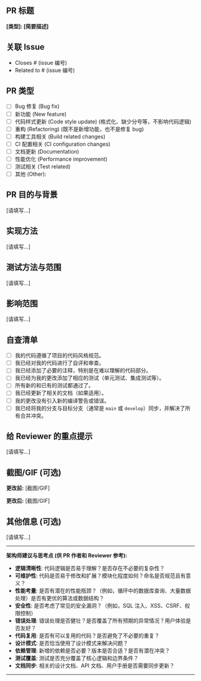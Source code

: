 <!--
感谢您抽出时间为此项目做出贡献！
为了帮助审查者快速理解您的更改，请尽可能详细地填写以下信息。
对于不适用的部分，请填写 "N/A" 或直接删除。
-->

## PR 标题

<!--
请遵循良好的提交信息规范，简明扼要地概括此 PR 的主要内容。
例如：
feat(模块名): 新增用户注册功能
fix(组件名): 修复特定场景下的数据显示错误
docs: 更新XXX文档
refactor: 重构XXX模块以提高性能
chore: 更新依赖项
-->
**[类型]: [简要描述]**

## 关联 Issue

<!-- 如果此 PR 解决了某个已有的 issue，请在此处链接。使用 "Closes #issue_number" 或 "Fixes #issue_number" 可以自动关闭对应的 issue。 -->
- Closes # (issue 编号)
- Related to # (issue 编号)

## PR 类型

<!-- 请选择一个或多个最能描述此 PR 的类型 -->
- [ ] Bug 修复 (Bug fix)
- [ ] 新功能 (New feature)
- [ ] 代码样式更新 (Code style update) (格式化、缺少分号等，不影响代码逻辑)
- [ ] 重构 (Refactoring) (既不是新增功能，也不是修复 bug)
- [ ] 构建工具相关 (Build related changes)
- [ ] CI 配置相关 (CI configuration changes)
- [ ] 文档更新 (Documentation)
- [ ] 性能优化 (Performance improvement)
- [ ] 测试相关 (Test related)
- [ ] 其他 (Other): <!-- 请在此处填写 -->

## PR 目的与背景

<!--
请详细描述您为什么要做这次更改：
- 这个 PR 要解决什么问题？（例如：修复了什么 bug，实现了什么功能）
- 为什么需要这个更改？（例如：用户反馈、技术债、性能瓶颈）
- 如果有相关的设计文档、讨论或上下文，请在此处提供链接或简要说明。
-->
[请填写...]

## 实现方法

<!--
请详细描述您是如何实现这次更改的：
- 关键代码逻辑的解释。
- 重要的设计决策及其原因。
- 如果引入了新的依赖，请说明原因和选择。
- 对于复杂或有风险的改动，请重点说明。
-->
[请填写...]

## 测试方法与范围

<!--
请描述您是如何测试这次更改的，以及测试覆盖了哪些方面：
- [ ] 单元测试 (Unit tests) - 请说明测试了哪些单元/函数。
- [ ] 集成测试 (Integration tests) - 请说明测试了哪些集成场景。
- [ ] 端到端测试 (End-to-end tests) - 请说明测试了哪些用户流程。
- [ ] 手动测试 (Manual testing) - 请提供详细的测试步骤和预期结果。

测试范围：
- [请填写测试覆盖的具体模块、场景或边界条件]

是否有未覆盖到的测试场景？原因是什么？
- [请填写...]
-->
[请填写...]

## 影响范围

<!--
请评估此次更改可能产生的影响：
- [ ] 是否存在潜在的兼容性问题？（例如：API 变更、数据结构变更）
- [ ] 是否会影响现有功能？
- [ ] 是否需要更新文档？
- [ ] 是否会影响性能？（例如：CPU、内存、网络）
- [ ] 是否引入了新的安全风险？
- [ ] 数据库变更（DDL/DML）？如果是，请附上迁移脚本和回滚方案。
-->
[请填写...]

## 自查清单

<!-- 在提交 PR 前，请确保您已经完成了以下所有事项 -->
- [ ] 我的代码遵循了项目的代码风格规范。
- [ ] 我已经对我的代码进行了自评和审查。
- [ ] 我已经添加了必要的注释，特别是在难以理解的代码部分。
- [ ] 我已经为我的更改添加了相应的测试（单元测试、集成测试等）。
- [ ] 所有新的和已有的测试都通过了。
- [ ] 我已经更新了相关的文档（如果适用）。
- [ ] 我的更改没有引入新的编译警告或错误。
- [ ] 我已经将我的分支与目标分支（通常是 `main` 或 `develop`）同步，并解决了所有合并冲突。

## 给 Reviewer 的重点提示

<!--
有什么特别需要 Reviewer 关注的地方吗？
例如：
- 某个特定文件的复杂逻辑。
- 某个设计选择的权衡。
- 希望 Reviewer 重点测试的场景。
-->
[请填写...]

## 截图/GIF (可选)

<!-- 如果是 UI/UX 相关的更改，请提供更改前后的截图或 GIF，以便 Reviewer 更直观地理解。 -->
**更改前:**
[截图/GIF]

**更改后:**
[截图/GIF]

## 其他信息 (可选)

<!-- 任何其他您认为对 Reviewer 有帮助的信息。 -->
[请填写...]

---

**架构师建议与思考点 (供 PR 作者和 Reviewer 参考):**

*   **逻辑清晰性**: 代码逻辑是否易于理解？是否存在不必要的复杂性？
*   **可维护性**: 代码是否易于修改和扩展？模块化程度如何？命名是否规范且有意义？
*   **性能考量**: 是否有潜在的性能瓶颈？（例如，循环中的数据库查询、大量数据处理）是否有更优的算法或数据结构？
*   **安全性**: 是否考虑了常见的安全漏洞？（例如，SQL 注入、XSS、CSRF、权限控制）
*   **错误处理**: 错误处理是否健壮？是否覆盖了所有预期的异常情况？用户体验是否友好？
*   **代码复用**: 是否有可以复用的代码？是否避免了不必要的重复？
*   **设计模式**: 是否恰当使用了设计模式来解决问题？
*   **依赖管理**: 新增的依赖是否必要？版本是否合适？是否有潜在冲突？
*   **测试覆盖**: 测试是否充分覆盖了核心逻辑和边界条件？
*   **文档同步**: 相关的设计文档、API 文档、用户手册是否需要同步更新？

---